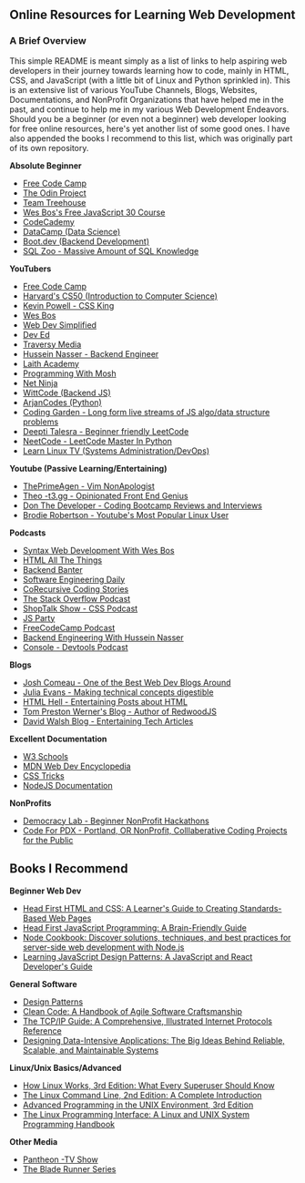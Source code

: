## Online Resources for Learning Web Development

### A Brief Overview

This simple README is meant simply as a list of links to help aspiring web
developers in their journey towards learning how to code, mainly in HTML, CSS,
and JavaScript (with a little bit of Linux and Python sprinkled in).
This is an extensive list of various YouTube Channels, Blogs,
Websites, Documentations, and NonProfit Organizations that have
helped me in the past, and continue to help me in my various Web
Development Endeavors. Should you be a beginner (or even not a
beginner) web developer looking for free online resources,
here's yet another list of some good ones. I have also appended the books I
recommend to this list, which was originally part of its own repository.

**Absolute Beginner**

- [Free Code Camp](https://www.freecodecamp.org/)
- [The Odin Project](https://www.theodinproject.com/)
- [Team Treehouse](https://teamtreehouse.com/)
- [Wes Bos's Free JavaScript 30 Course](https://javascript30.com/)
- [CodeCademy](https://www.codecademy.com/)
- [DataCamp (Data Science)](https://www.datacamp.com/)
- [Boot.dev (Backend Development)](https://www.boot.dev/)
- [SQL Zoo - Massive Amount of SQL Knowledge](https://sqlzoo.net/wiki/SQL_Tutorial)

**YouTubers**

- [Free Code Camp](https://www.youtube.com/@freecodecamp)
- [Harvard's CS50 (Introduction to Computer Science)](https://www.youtube.com/@cs50)
- [Kevin Powell - CSS King](https://www.youtube.com/@KevinPowell)
- [Wes Bos](https://www.youtube.com/@WesBos)
- [Web Dev Simplified](https://www.youtube.com/@WebDevSimplified)
- [Dev Ed](https://www.youtube.com/@developedbyed)
- [Traversy Media](https://www.youtube.com/@TraversyMedia)
- [Hussein Nasser - Backend Engineer](https://www.youtube.com/@hnasr)
- [Laith Academy](https://www.youtube.com/@laithacademy)
- [Programming With Mosh](https://www.youtube.com/@programmingwithmosh)
- [Net Ninja](https://www.youtube.com/@NetNinja)
- [WittCode (Backend JS)](https://www.youtube.com/@WittCode)
- [ArjanCodes (Python)](https://www.youtube.com/@ArjanCodes)
- [Coding Garden - Long form live streams of JS algo/data structure problems](https://www.youtube.com/@CodingGarden)
- [Deepti Talesra - Beginner friendly LeetCode](https://www.youtube.com/@DEEPTITALESRA)
- [NeetCode - LeetCode Master In Python](https://www.youtube.com/@NeetCode)
- [Learn Linux TV (Systems Administration/DevOps)](https://www.youtube.com/@LearnLinuxTV)

**Youtube (Passive Learning/Entertaining)**

- [ThePrimeAgen - Vim NonApologist](https://www.youtube.com/@ThePrimeTimeagen)
- [Theo -t3.gg - Opinionated Front End Genius](https://www.youtube.com/@t3dotgg)
- [Don The Developer - Coding Bootcamp Reviews and Interviews](https://www.youtube.com/@DonTheDeveloper)
- [Brodie Robertson - Youtube's Most Popular Linux User](https://www.youtube.com/@BrodieRobertson)

**Podcasts**

- [Syntax Web Development With Wes Bos](https://syntax.fm/)
- [HTML All The Things](https://www.htmlallthethings.com/podcast)
- [Backend Banter](https://www.backendbanter.fm/)
- [Software Engineering Daily](https://softwareengineeringdaily.com/)
- [CoRecursive Coding Stories](https://corecursive.com/)
- [The Stack Overflow Podcast](https://stackoverflow.blog/podcast)
- [ShopTalk Show - CSS Podcast](https://shoptalkshow.com/)
- [JS Party](https://changelog.com/jsparty)
- [FreeCodeCamp Podcast](https://www.freecodecamp.org/news/tag/podcast/)
- [Backend Engineering With Hussein Nasser](https://podcasts.apple.com/us/podcast/the-backend-engineering-show-with-hussein-nasser/id1330350799)
- [Console - Devtools Podcast](https://console.dev/podcast)

**Blogs**

- [Josh Comeau - One of the Best Web Dev Blogs Around](https://www.joshwcomeau.com/)
- [Julia Evans - Making technical concepts digestible](https://jvns.ca/)
- [HTML Hell - Entertaining Posts about HTML](https://www.htmhell.dev/)
- [Tom Preston Werner's Blog - Author of RedwoodJS](https://tom.preston-werner.com/)
- [David Walsh Blog - Entertaining Tech Articles](https://davidwalsh.name/)

**Excellent Documentation**

- [W3 Schools](https://www.w3schools.com/)
- [MDN Web Dev Encyclopedia](https://developer.mozilla.org/)
- [CSS Tricks](https://css-tricks.com/)
- [NodeJS Documentation](https://nodejs.org/docs/latest/api/)

**NonProfits**

- [Democracy Lab - Beginner NonProfit Hackathons](https://blog.democracylab.org/)
- [Code For PDX - Portland, OR NonProfit, Colllaberative Coding Projects for the
  Public](https://www.codeforpdx.org/)

## Books I Recommend

**Beginner Web Dev**

- [Head First HTML and CSS: A Learner's Guide to Creating Standards-Based Web Pages](https://www.amazon.com/Head-First-HTML-CSS-Standards-Based/dp/0596159900/ref=sr_1_1?keywords=head+first+html+css&qid=1698107461&sr=8-1)
- [Head First JavaScript Programming: A Brain-Friendly Guide](https://www.amazon.com/Head-First-JavaScript-Programming-Brain-Friendly/dp/144934013X/ref=sr_1_1?keywords=head+first+javascript&qid=1698107466&sr=8-1)
- [Node Cookbook: Discover solutions, techniques, and best practices for server-side web development with Node.js](https://www.amazon.com/Node-Cookbook-techniques-server-side-development/dp/1838558756/ref=sr_1_21?keywords=node+js&qid=1698107484&sr=8-21)
- [Learning JavaScript Design Patterns: A JavaScript and React Developer's Guide](https://www.amazon.com/Learning-JavaScript-Design-Patterns-Developers/dp/1098139879/ref=sr_1_1?keywords=javascript+design+patterns&qid=1698107503&sr=8-1)

**General Software**

- [Design Patterns](https://www.amazon.com/Design-Patterns-Elements-Reusable-Object-Oriented/dp/9332555400/ref=sr_1_15?crid=JRYUV28K3V20&keywords=gang+of+four+design+patterns+book&qid=1698107535&sprefix=gang+design+patterns%2Caps%2C197&sr=8-15)
- [Clean Code: A Handbook of Agile Software Craftsmanship](https://www.amazon.com/Clean-Code-Handbook-Software-Craftsmanship/dp/0132350882/ref=sr_1_1?keywords=uncle+bob+clean+code&qid=1698107571&sr=8-1)
- [The TCP/IP Guide: A Comprehensive, Illustrated Internet Protocols Reference](https://www.amazon.com/TCP-Guide-Comprehensive-Illustrated-Protocols/dp/159327047X/ref=sr_1_1?keywords=tcp+ip&qid=1698107683&sr=8-1)
- [ Designing Data-Intensive Applications: The Big Ideas Behind Reliable, Scalable, and Maintainable Systems](https://www.amazon.com/Designing-Data-Intensive-Applications-Reliable-Maintainable/dp/1449373321/ref=sr_1_1?keywords=designing+data+intensive+applications&qid=1698107751&sr=8-1)

**Linux/Unix Basics/Advanced**

- [How Linux Works, 3rd Edition: What Every Superuser Should Know](https://www.amazon.com/How-Linux-Works-Brian-Ward/dp/1718500408/ref=sr_1_1?keywords=linux+brian+ward&qid=1698107581&sr=8-1)
- [The Linux Command Line, 2nd Edition: A Complete Introduction](https://www.amazon.com/Linux-Command-Line-2nd-Introduction/dp/1593279523/ref=sr_1_2?keywords=command+line&qid=1698107592&sr=8-2)
- [Advanced Programming in the UNIX Environment, 3rd Edition](https://www.amazon.com/Advanced-Programming-UNIX-Environment-3rd/dp/0321637739/ref=sr_1_1?keywords=advanced+programming+in+the+unix+environment&qid=1698108027&sr=8-1)
- [The Linux Programming Interface: A Linux and UNIX System Programming Handbook](https://www.amazon.com/Linux-Programming-Interface-System-Handbook/dp/1593272200/ref=sr_1_1?crid=OP89IIH349LC&keywords=the+linux+programming+interface&qid=1698107646&sprefix=the+linux+programm%2Caps%2C152&sr=8-1)

**Other Media**

- [Pantheon -TV Show](https://www.imdb.com/title/tt11680642/?ref_=fn_al_tt_1)
- [The Blade Runner Series](https://www.imdb.com/find/?s=all&q=blade%20runner)

